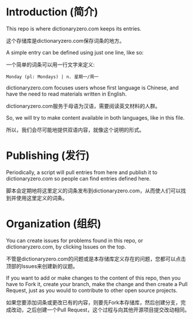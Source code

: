 
# Introduction (简介)

This repo is where dictionaryzero.com keeps its entries.

这个存储库是dictionaryzero.com保存词条的地方。

A simple entry can be defined using just one line, like so:

一个简单的词条可以用一行文字来定义:

```
Monday (pl: Mondays) | n. 星期一/周一
```

dictionaryzero.com focuses users whose first language is Chinese, and have the need to read materials written in English.

dictionaryzero.com服务于母语为汉语，需要阅读英文材料的人群。

So, we will try to make content available in both languages, like in this file.

所以，我们会尽可能地提供双语内容，就像这个说明的形式。

# Publishing (发行)

Periodically, a script will pull entries from here and publish it to dictionaryzero.com so people can find entries defined here.

脚本会定期地将这里定义的词条发布到dictionaryzero.com，从而使人们可以找到并使用这里定义的词条。

# Organization (组织)

You can create issues for problems found in this repo, or dictionaryzero.com, by clicking Issues on the top.

不管是dictionaryzero.com的问题或是本存储库定义存在的问题，您都可以点击顶部的Issues来创建新的议题。

If you want to add or make changes to the content of this repo, then you have to Fork it, create your branch, make the change and then create a Pull Request, just as you would to contribute to other open source projects.

如果您要添加词条或更改已有的内容，则要先Fork本存储库，然后创建分支，完成改动，之后创建一个Pull Request，这个过程与向其他开源项目提交改动相同。
